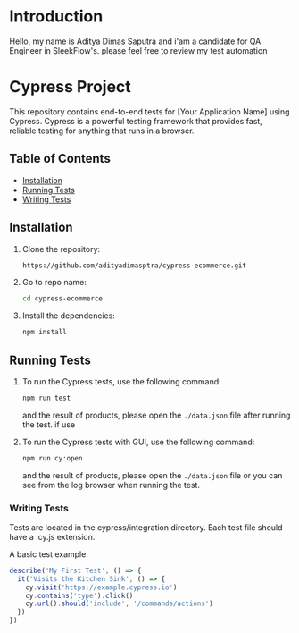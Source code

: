 
# Introduction
Hello, my name is Aditya Dimas Saputra and i'am a candidate for QA Engineer in SleekFlow's. please feel free to review my test automation
# Cypress Project

This repository contains end-to-end tests for [Your Application Name] using Cypress. Cypress is a powerful testing framework that provides fast, reliable testing for anything that runs in a browser.

## Table of Contents

- [Installation](#installation)
- [Running Tests](#running-tests)
- [Writing Tests](#writing-tests)

## Installation

1. Clone the repository:

    ```bash
    https://github.com/adityadimasptra/cypress-ecommerce.git
    ```

2. Go to repo name:
    ```bash 
    cd cypress-ecommerce
    ```
3. Install the dependencies:

    ```bash
    npm install
    ```

## Running Tests

1. To run the Cypress tests, use the following command:

    ```bash
    npm run test
    ```
    and the result of products, please open the `./data.json` file after running the test. if use 

2. To run the Cypress tests with GUI, use the following command:

    ```bash
    npm run cy:open
    ```

    and the result of products, please open the `./data.json` file or you can see from the log browser when running the test. 

### Writing Tests
Tests are located in the cypress/integration directory. Each test file should have a .cy.js extension.

A basic test example:
```javascript
describe('My First Test', () => {
  it('Visits the Kitchen Sink', () => {
    cy.visit('https://example.cypress.io')
    cy.contains('type').click()
    cy.url().should('include', '/commands/actions')
  })
})
```